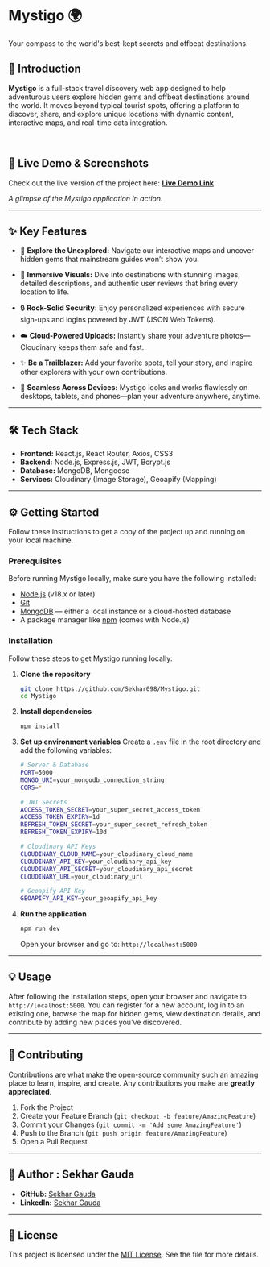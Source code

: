# Mystigo 🌍

Your compass to the world's best-kept secrets and offbeat destinations.


## 📖 Introduction

**Mystigo** is a full-stack travel discovery web app designed to help adventurous users explore hidden gems and offbeat destinations around the world. It moves beyond typical tourist spots, offering a platform to discover, share, and explore unique locations with dynamic content, interactive maps, and real-time data integration.

<br>

## 🚀 Live Demo & Screenshots

Check out the live version of the project here: **[Live Demo Link](https://sekhar-mystigo.onrender.com/)**

<div align="left">
  <em>A glimpse of the Mystigo application in action.</em>
</div>

---

## ✨ Key Features

- 🧭 **Explore the Unexplored:** Navigate our interactive maps and uncover hidden gems that mainstream guides won’t show you.

- 🎨 **Immersive Visuals:** Dive into destinations with stunning images, detailed descriptions, and authentic user reviews that bring every location to life.

- 🔒 **Rock-Solid Security:** Enjoy personalized experiences with secure sign-ups and logins powered by JWT (JSON Web Tokens).

- ☁️ **Cloud-Powered Uploads:** Instantly share your adventure photos—Cloudinary keeps them safe and fast.

- ✨ **Be a Trailblazer:** Add your favorite spots, tell your story, and inspire other explorers with your own contributions.

- 📐 **Seamless Across Devices:** Mystigo looks and works flawlessly on desktops, tablets, and phones—plan your adventure anywhere, anytime.

---

## 🛠️ Tech Stack

* **Frontend:** React.js, React Router, Axios, CSS3
* **Backend:** Node.js, Express.js, JWT, Bcrypt.js
* **Database:** MongoDB, Mongoose
* **Services:** Cloudinary (Image Storage), Geoapify (Mapping)

---

## ⚙️ Getting Started

Follow these instructions to get a copy of the project up and running on your local machine.

### Prerequisites

Before running Mystigo locally, make sure you have the following installed:

* [Node.js](https://nodejs.org/) (v18.x or later)
* [Git](https://git-scm.com/)
* [MongoDB](https://www.mongodb.com/) — either a local instance or a cloud-hosted database
* A package manager like [npm](https://www.npmjs.com/) (comes with Node.js)

### Installation

Follow these steps to get Mystigo running locally:

1. **Clone the repository**
    ```bash
    git clone https://github.com/Sekhar098/Mystigo.git
    cd Mystigo
    ```

2. **Install dependencies**
    ```bash
    npm install
    ```

3. **Set up environment variables**
    Create a `.env` file in the root directory and add the following variables:

    ```bash
    # Server & Database
    PORT=5000
    MONGO_URI=your_mongodb_connection_string
    CORS=*

    # JWT Secrets
    ACCESS_TOKEN_SECRET=your_super_secret_access_token
    ACCESS_TOKEN_EXPIRY=1d
    REFRESH_TOKEN_SECRET=your_super_secret_refresh_token
    REFRESH_TOKEN_EXPIRY=10d
    
    # Cloudinary API Keys
    CLOUDINARY_CLOUD_NAME=your_cloudinary_cloud_name
    CLOUDINARY_API_KEY=your_cloudinary_api_key
    CLOUDINARY_API_SECRET=your_cloudinary_api_secret
    CLOUDINARY_URL=your_cloudinary_url

    # Geoapify API Key
    GEOAPIFY_API_KEY=your_geoapify_api_key
    ```

4. **Run the application**
    ```bash
    npm run dev
    ```
    Open your browser and go to: `http://localhost:5000`

---

## 💡 Usage

After following the installation steps, open your browser and navigate to `http://localhost:5000`. You can register for a new account, log in to an existing one, browse the map for hidden gems, view destination details, and contribute by adding new places you've discovered.

---

## 🤝 Contributing

Contributions are what make the open-source community such an amazing place to learn, inspire, and create. Any contributions you make are **greatly appreciated**.

1.  Fork the Project
2.  Create your Feature Branch (`git checkout -b feature/AmazingFeature`)
3.  Commit your Changes (`git commit -m 'Add some AmazingFeature'`)
4.  Push to the Branch (`git push origin feature/AmazingFeature`)
5.  Open a Pull Request

---

## 👤 Author : **Sekhar Gauda**

* **GitHub:** [Sekhar Gauda](https://github.com/Sekhar098)
* **LinkedIn:** [Sekhar Gauda](https://linkedin.com/in/sekhargauda) 

---

## 📜 License

This project is licensed under the [MIT License](LICENSE.md). See the file for more details.
